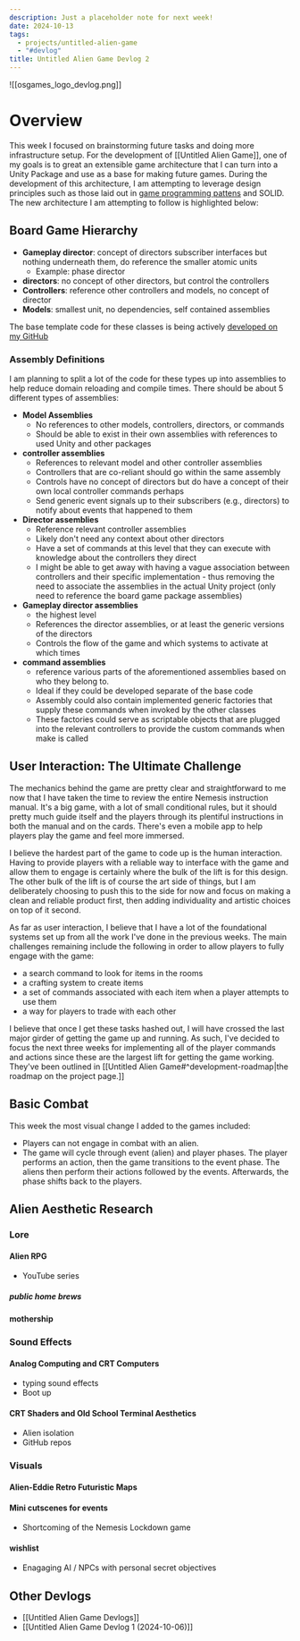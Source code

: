 ```yaml
---
description: Just a placeholder note for next week!
date: 2024-10-13
tags:
  - projects/untitled-alien-game
  - "#devlog"
title: Untitled Alien Game Devlog 2
---
```

![[osgames_logo_devlog.png]]

# Overview
This week I focused on brainstorming future tasks and doing more infrastructure setup. For the development of [[Untitled Alien Game]], one of my goals is to great an extensible game architecture that I can turn into a Unity Package and use as a base for making future games. During the development of this architecture, I am attempting to leverage design principles such as those laid out in [game programming pattens](https://gameprogrammingpatterns.com/contents.html) and SOLID. The new architecture I am attempting to follow is highlighted below:

## Board Game Hierarchy
- **Gameplay director**: concept of directors subscriber interfaces but nothing underneath them, do reference the smaller atomic units
	- Example: phase director
- **directors**: no concept of other directors, but control the controllers
- **Controllers**: reference other controllers and models, no concept of director 
- **Models**: smallest unit, no dependencies, self contained assemblies

The base template code for these classes is being actively [developed on my GitHub](https://github.com/oshears/boardgame)

### Assembly Definitions
I am planning to split a lot of the code for these types up into assemblies to help reduce domain reloading and compile times. There should be about 5 different types of assemblies:
- **Model Assemblies**
	- No references to other models, controllers, directors, or commands
	- Should be able to exist in their own assemblies with references to used Unity and other packages
- **controller assemblies**
	- References to relevant model and other controller assemblies 
	- Controllers that are co-reliant should go within the same assembly
	- Controls have no concept of directors but do have a concept of their own local controller commands perhaps
	- Send generic event signals up to their subscribers (e.g., directors) to notify about events that happened to them
- **Director assemblies**
	- Reference relevant controller assemblies 
	- Likely don't need any context about other directors
	- Have a set of commands at this level that they can execute with knowledge about the controllers they direct
	- I might be able to get away with having a vague association between controllers and their specific implementation - thus removing the need to associate the assemblies in the actual Unity project (only need to reference the board game package assemblies)
- **Gameplay director assemblies**
	- the highest level
	- References the director assemblies, or at least the generic versions of the directors
	- Controls the flow of the game and which systems to activate at which times
- **command assemblies**
	- reference various parts of the aforementioned assemblies based on who they belong to.
	- Ideal if they could be developed separate of the base code
	- Assembly could also contain implemented generic factories that supply these commands when invoked by the other classes
	- These factories could serve as scriptable objects that are plugged into the relevant controllers to provide the custom commands when make is called


## User Interaction: The Ultimate Challenge 

The mechanics behind the game are pretty clear and straightforward to me now that I have taken the time to review the entire Nemesis instruction manual. It's a big game, with a lot of small conditional rules, but it should pretty much guide itself and the players through its plentiful instructions in both the manual and on the cards. There's even a mobile app to help players play the game and feel more immersed.

I believe the hardest part of the game to code up is the human interaction. Having to provide players with a reliable way to interface with the game and allow them to engage is certainly where the bulk of the lift is for this design. The other bulk of the lift is of course the art side of things, but I am deliberately choosing to push this to the side for now and focus on making a clean and reliable product first, then adding individuality and artistic choices on top of it second.

As far as user interaction, I believe that I have a lot of the foundational systems set up from all the work I've done in the previous weeks. The main challenges remaining include the following in order to allow players to fully engage with the game:
- a search command to look for items in the rooms
- a crafting system to create items
- a set of commands associated with each item when a player attempts to use them
- a way for players to trade with each other

I believe that once I get these tasks hashed out, I will have crossed the last major girder of getting the game up and running. As such, I've decided to focus the next three weeks for implementing all of the player commands and actions since these are the largest lift for getting the game working. They've been outlined in [[Untitled Alien Game#^development-roadmap|the roadmap on the project page.]]


## Basic Combat

This week the most visual change I added to the games included:
- Players can not engage in combat with an alien. 
- The game will cycle through event (alien) and player phases. The player performs an action, then the game transitions to the event phase. The aliens then perform their actions followed by the events. Afterwards, the phase shifts back to the players.
## Alien Aesthetic Research

### Lore

#### Alien RPG
- YouTube series
##### public home brews

#### mothership

### Sound Effects

#### Analog Computing and CRT Computers
- typing sound effects
- Boot up

#### CRT Shaders and Old School Terminal Aesthetics
- Alien isolation
- GitHub repos

### Visuals

#### Alien-Eddie Retro Futuristic Maps

#### Mini cutscenes for events
- Shortcoming of the Nemesis Lockdown game

#### wishlist
- Enagaging AI / NPCs with personal secret objectives 

## Other Devlogs
- [[Untitled Alien Game Devlogs]]
- [[Untitled Alien Game Devlog 1 (2024-10-06)]]